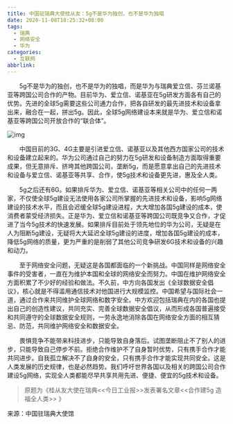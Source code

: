 ```yaml
---
title: 中国驻瑞典大使桂从友：5g不是华为独创，也不是华为独唱
date: 2020-11-08T18:25:32+08:00
tags:
  - 瑞典
  - 网络安全
  - 华为
categories:
  - 互联网
abbrlink:
---
```


　　5g不是华为的独创，也不是华为的独唱，而是华为与瑞典爱立信、芬兰诺基亚等跨国公司合作的产物。目前华为、爱立信、诺基亚在5g研发方面各有自己的优势。先进的全球5g需要这些公司通力合作，把各自研发的最先进技术和设备拿出来，融合在一起，拼出5g。因此，全球5g网络建设本来就是华为、爱立信和诺基亚等跨国公司开放合作的“联合体”。


![img](https://cdn.jsdelivr.net/gh/yakeing/Documentation@main/Hexo/images/0db4-kcieyvz7605130.png)


　　中国目前的3G、4G主要是引进爱立信、诺基亚以及其他西方国家公司的技术和设备建立起来的。华为公司通过自己的努力在5g研发和设备制造方面取得重要成果，但无意排斥、挤垮其他跨国公司，垄断5g，而是愿意拿出自己的先进技术和设备与爱立信、诺基亚等共享、合作，使5g技术和设备更先进，惠及全人类。

　　5g之后还有6G。如果排斥华为、爱立信、诺基亚等相关公司中的任何一两家，不仅使全球5g建设无法使用各家公司所掌握的先进技术和设备，影响5g网络建设的技术水平，而且会迟缓全球5g建设进程，大大增加各国5g建设的成本，使消费者蒙受经济损失。正是华为、爱立信和诺基亚等跨国公司既竞争又合作，才促进了当今5g技术的快速发展。如果排斥目前处于领先地位的华为公司，无疑是在人为阻断5g建设，无疑将大大延迟全球5g建设的进度，增加各国5g建设的成本，降低5g网络的质量，更为严重的是削弱了其他公司竞争研发6G技术和设备的兴趣和动力。

　　至于网络安全问题，无疑这是各国都面临的一个新挑战。中国同样是网络安全事件的受害者，一直在为维护本国和全球的网络安全而努力。中国在维护网络安全方面积累了不少好的经验和做法。不久前，中方向各国发出《全球数据安全倡议》，核心就是不得滥用通信技术对他国进行大规模监控。中国希望与国际社会一道，通过合作来共同维护全球网络和数字安全。中方欢迎包括瑞典在内的各国也提出自己的创造性建议，共同充实、完善全球数据安全倡议，从而形成各国普遍接受和共同遵守的全球数据安全规则，一劳永逸地消除各国在网络安全方面的相互猜忌、防范，共同维护网络安全和数据安全。

　　畏惧竞争不能带来科技进步，只能导致自身落后。试图垄断阻止不了别人的进步，只能导致自己停步不前。拒绝合作维护不了自身暂时优势，只有携手合作才能共同进步。自我孤立解决不了自身的安全，只有携手合作才能实现共同安全。这是人类发展的历史规律，也是必然趋势。我们呼吁世界各国以及相关的跨国公司合作建设5g网络，实现全人类都能尽早共享共用先进、便捷、便宜的5g技术和设备。

> 原题为《桂从友大使在瑞典<<今日工业报>>发表署名文章<<合作建5g 造福全人类>> 》

来源：中国驻瑞典大使馆